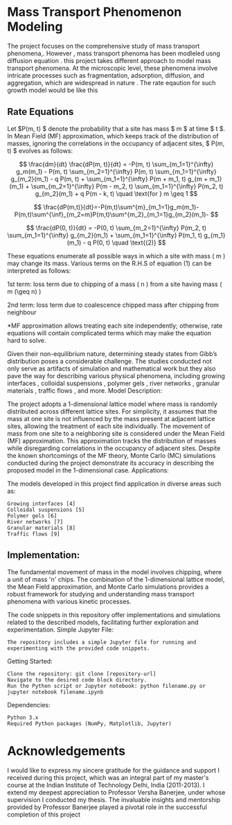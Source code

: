 # Mass Transport Phenomenon Modeling
The project focuses on the comprehensive study of mass transport phenomena,. However , mass transport phenoma has been modleled usng diffusion equation . this project takes different approach to model mass transport phenomena.   At the microscopic level, these phenomena involve intricate processes such as fragmentation, adsorption, diffusion, and aggregation, which are widespread in nature . The rate eqaution for such growth model would be like this 
## Rate Equations

Let $P(m, t) $ denote the probability that a site has mass $ m $ at time $ t $. In Mean Field (MF) approximation, which keeps track of the distribution of masses, ignoring the correlations in the occupancy of adjacent sites, $ P(m, t) $ evolves as follows:

$$
\frac{dm}{dt} \frac{dP(m, t)}{dt} = -P(m, t) \sum_{m_1=1}^{\infty} g_m(m_1) - P(m, t) \sum_{m_2=1}^{\infty} P(m, t) \sum_{m_1=1}^{\infty} g_{m_2}(m_1) - q P(m, t) + \sum_{m_1=1}^{\infty} P(m + m_1, t) g_{m + m_1}(m_1) + \sum_{m_2=1}^{\infty} P(m - m_2, t) \sum_{m_1=1}^{\infty} P(m_2, t) g_{m_2}(m_1) + q P(m - k, t) \quad \text{for } m \geq 1
$$

$$
 \frac{dP(m,t)}{dt}=-P(m,t)\sum^{m}_{m_1=1}g_m(m_1)-P(m,t)\sum^{\inf}_{m_2=m}P(m,t)\sum^{m_2}_{m_1=1}g_{m_2}(m_1)-
$$

$$
\frac{dP(0, t)}{dt} = -P(0, t) \sum_{m_2=1}^{\infty} P(m_2, t) \sum_{m_1=1}^{\infty} g_{m_2}(m_1) + \sum_{m_1=1}^{\infty} P(m_1, t) g_{m_1}(m_1) - q P(0, t) \quad \text{(2)}
$$

These equations enumerate all possible ways in which a site with mass \( m \) may change its mass. Various terms on the R.H.S of equation (1) can be interpreted as follows:

1st term: loss term due to chipping of a mass \( n \) from a site having mass \( m (\geq n) \)

2nd term: loss term due to coalescence chipped mass after chipping from neighbour

*MF approximation allows treating each site independently; otherwise, rate equations will contain complicated terms which may make the equation hard to solve.


 Given their non-equilibrium nature, determining steady states from Gibb’s distribution poses a considerable challenge. The studies conducted not only serve as artifacts of simulation and mathematical work  but they also pave the way for describing various physical phenomena, including growing interfaces , colloidal suspensions , polymer gels , river networks , granular materials , traffic flows , and more.
Model Description:

The project adopts a 1-dimensional lattice model where mass is randomly distributed across different lattice sites. For simplicity, it assumes that the mass at one site is not influenced by the mass present at adjacent lattice sites, allowing the treatment of each site individually. The movement of mass from one site to a neighboring site is considered under the Mean Field (MF) approximation. This approximation tracks the distribution of masses while disregarding correlations in the occupancy of adjacent sites. Despite the known shortcomings of the MF theory, Monte Carlo (MC) simulations conducted during the project demonstrate its accuracy in describing the proposed model in the 1-dimensional case.
Applications:

The models developed in this project find application in diverse areas such as:

    Growing interfaces [4]
    Colloidal suspensions [5]
    Polymer gels [6]
    River networks [7]
    Granular materials [8]
    Traffic flows [9]

## Implementation:

The fundamental movement of mass in the model involves chipping, where a unit of mass 'n' chips. The combination of the 1-dimensional lattice model, the Mean Field approximation, and Monte Carlo simulations provides a robust framework for studying and understanding mass transport phenomena with various kinetic processes.

The code snippets in this repository offer implementations and simulations related to the described models, facilitating further exploration and experimentation.
Simple Jupyter File:

    The repository includes a simple Jupyter file for running and experimenting with the provided code snippets.

Getting Started:

    Clone the repository: git clone [repository-url]
    Navigate to the desired code block directory.
    Run the Python script or Jupyter notebook: python filename.py or jupyter notebook filename.ipynb

Dependencies:

    Python 3.x
    Required Python packages (NumPy, Matplotlib, Jupyter)
# Acknowledgements
I would like to express my sincere gratitude for the guidance and support I received during this project, which was an integral part of my master's course at the Indian Institute of Technology Delhi, India (2011-2013). I extend my deepest appreciation to Professor Versha Banerjee, under whose supervision I conducted my thesis. The invaluable insights and mentorship provided by Professor Banerjee played a pivotal role in the successful completion of this project

